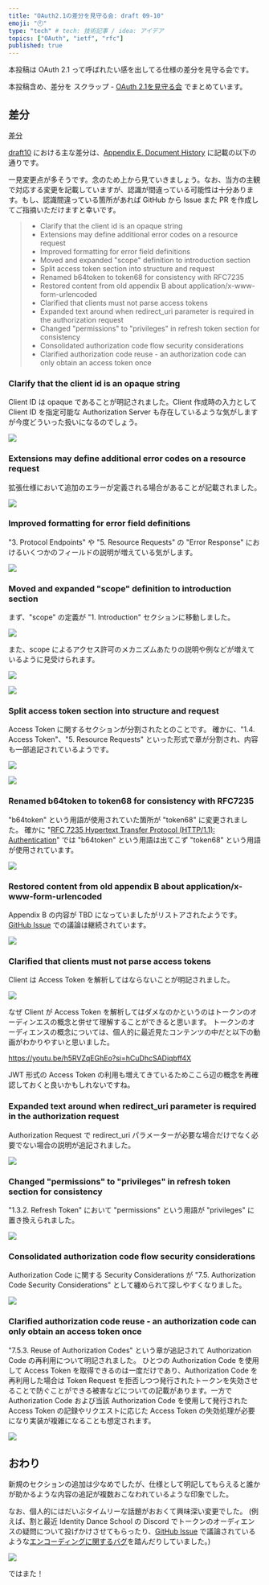 ```yaml
---
title: "OAuth2.1の差分を見守る会: draft 09-10"
emoji: "🕙"
type: "tech" # tech: 技術記事 / idea: アイデア
topics: ["OAuth", "ietf", "rfc"]
published: true
---
```

本投稿は OAuth 2.1 って呼ばれたい感を出してる仕様の差分を見守る会です。

本投稿含め、差分を スクラップ - [OAuth 2.1を見守る会](https://zenn.dev/ritou/scraps/098107802f952b) でまとめています。

## 差分

[差分](https://author-tools.ietf.org/iddiff?url1=draft-ietf-oauth-v2-1-09&url2=draft-ietf-oauth-v2-1-10&difftype=--html)

[draft10](https://www.ietf.org/archive/id/draft-ietf-oauth-v2-1-10.html) における主な差分は、[Appendix E. Document History](https://www.ietf.org/archive/id/draft-ietf-oauth-v2-1-10.html#name-document-history) に記載の以下の通りです。

一見変更点が多そうです。念のため上から見ていきましょう。なお、当方の主観で対応する変更を記載していますが、認識が間違っている可能性は十分あります。もし、認識間違っている箇所があれば GitHub から Issue また PR を作成してご指摘いただけますと幸いです。

> * Clarify that the client id is an opaque string
> * Extensions may define additional error codes on a resource request
> * Improved formatting for error field definitions
> * Moved and expanded "scope" definition to introduction section
> * Split access token section into structure and request
> * Renamed b64token to token68 for consistency with RFC7235
> * Restored content from old appendix B about application/x-www-form-urlencoded
> * Clarified that clients must not parse access tokens
> * Expanded text around when redirect_uri parameter is required in the authorization request
> * Changed "permissions" to "privileges" in refresh token section for consistency
> * Consolidated authorization code flow security considerations
> * Clarified authorization code reuse - an authorization code can only obtain an access token once

### Clarify that the client id is an opaque string

Client ID は opaque であることが明記されました。Client 作成時の入力として Client ID を指定可能な Authorization Server も存在しているような気がしますが今度どういった扱いになるのでしょう。

![](/images/2605f50eb9f14f/clarify_that_the_client_id_is_an_opaque_string.png)

### Extensions may define additional error codes on a resource request

拡張仕様において追加のエラーが定義される場合があることが記載されました。

![](/images/2605f50eb9f14f/extensions_may_define_additional_error_codes_on_a_resource_request.png)

### Improved formatting for error field definitions

"3.  Protocol Endpoints" や "5.  Resource Requests" の "Error Response" におけるいくつかのフィールドの説明が増えている気がします。

![](/images/2605f50eb9f14f/improved_formatting_for_error_field_definitions.png)

### Moved and expanded "scope" definition to introduction section

まず、"scope" の定義が "1. Introduction" セクションに移動しました。

![](/images/2605f50eb9f14f/moved_and_expanded_scope_definition_to_introduction_section_1.png)

また、scope によるアクセス許可のメカニズムあたりの説明や例などが増えているように見受けられます。

![](/images/2605f50eb9f14f/moved_and_expanded_scope_definition_to_introduction_section_2.png)

![](/images/2605f50eb9f14f/moved_and_expanded_scope_definition_to_introduction_section_3.png)

### Split access token section into structure and request

Access Token に関するセクションが分割されたとのことです。
確かに、"1.4. Access Token"、"5. Resource Requests" といった形式で章が分割され、内容も一部追記されているようです。

![](/images/2605f50eb9f14f/split_access_token_section_into_structure_and_request_1.png)

![](/images/2605f50eb9f14f/split_access_token_section_into_structure_and_request_2.png)

### Renamed b64token to token68 for consistency with RFC7235

"b64token" という用語が使用されていた箇所が "token68" に変更されました。
確かに "[RFC 7235 Hypertext Transfer Protocol (HTTP/1.1): Authentication](https://datatracker.ietf.org/doc/html/rfc7235)" では "b64token" という用語は出てこず "token68" という用語が使用されています。

![](/images/2605f50eb9f14f/renamed_b64token_to_token68_for_consistency_with_RFC7235.png)

### Restored content from old appendix B about application/x-www-form-urlencoded

Appendix B の内容が TBD になっていましたがリストアされたようです。[GitHub Issue](https://github.com/oauth-wg/oauth-v2-1/issues/128) での議論は継続されています。

![](/images/2605f50eb9f14f/restored_content_from_old_appendix_B.png)

### Clarified that clients must not parse access tokens

Client は Access Token を解析してはならないことが明記されました。

![](/images/2605f50eb9f14f/clarified_that_clients_must_not_parse_access_tokens.png)

なぜ Client が Access Token を解析してはダメなのかというのはトークンのオーディンエスの概念と併せて理解することができると思います。
トークンのオーディエンスの概念については、個人的に最近見たコンテンツの中だと以下の動画がわかりやすいと思いました。

https://youtu.be/h5RVZqEGhEo?si=hCuDhcSADiqbff4X

JWT 形式の Access Token の利用も増えてきているためここら辺の概念を再確認しておくと良いかもしれないですね。

### Expanded text around when redirect_uri parameter is required in the authorization request

Authorization Request で redirect_uri パラメーターが必要な場合だけでなく必要でない場合の説明が追記されました。

![](/images/2605f50eb9f14f/expanded_text_around_when_redirect_uri_parameter.png)

### Changed "permissions" to "privileges" in refresh token section for consistency

"1.3.2. Refresh Token" において "permissions" という用語が "privileges" に置き換えられました。

![](/images/2605f50eb9f14f/changed_permissions_to_privileges_in_refresh_token_section_for_consistency.png)

### Consolidated authorization code flow security considerations

Authorization Code に関する Security Considerations が "7.5. Authorization Code Security Considerations" として纏められて探しやすくなりました。

![](/images/2605f50eb9f14f/consolidated_authorization_code_flow_security_considerations_1.png)

### Clarified authorization code reuse - an authorization code can only obtain an access token once

"7.5.3. Reuse of Authorization Codes" という章が追記されて Authorization Code の再利用について明記されました。
ひとつの Authorization Code を使用して Access Token を取得できるのは一度だけであり、Authorization Code を再利用した場合は Token Request を拒否しつつ発行されたトークンを失効させることで防ぐことができる被害などについての記載があります。一方で Authorization Code および当該 Authorization Code を使用して発行された Access Token の記録やリクエストに応じた Access Token の失効処理が必要になり実装が複雑になることも想定されます。

![](/images/2605f50eb9f14f/clarified_authorization_code_reuse.png)

## おわり

新規のセクションの追加は少なめでしたが、仕様として明記してもらえると誰かが助かるような内容の追記が複数おこなわれているような印象でした。

なお、個人的にはだいぶタイムリーな話題がおおくて興味深い変更でした。
(例えば、割と最近 Identity Dance School の Discord でトークンのオーディエンスの疑問について投げかけさせてもらったり、[GitHub Issue](https://github.com/oauth-wg/oauth-v2-1/issues/128#issuecomment-1879632883) で議論されているような[エンコーディングに関するバグ](https://github.com/panva/node-openid-client/pull/627)を踏んだりしていました。)

![](/images/2605f50eb9f14f/iddance_discord.png)

ではまた！
